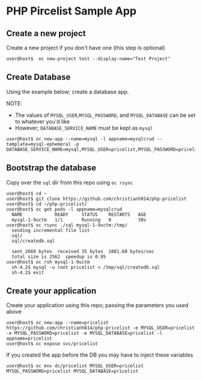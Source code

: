 # PHP Pircelist Sample App

## Create a new project

Create a new project if you don't have one (this step is optional)
```
user@host$  oc new-project test --display-name="Test Project"
```

## Create Database 

Using the example below; create a database app.

NOTE: 
  * The values of `MYSQL_USER`,`MYSQL_PASSWORD`, and `MYSQL_DATABASE` can be set to whatever you'd like
  * However; `DATABASE_SERVICE_NAME` must be kept as `mysql`

```
user@host$ oc new-app --name=mysql -l appname=mysqlcrud --template=mysql-ephemeral -p DATABASE_SERVICE_NAME=mysql,MYSQL_USER=pricelist,MYSQL_PASSWORD=pricelist,MYSQL_DATABASE=pricelist
```

## Bootstrap the database 

Copy over the `sql` dir from this repo using `oc rsync`
```
user@host$ cd ~
user@host$ git clone https://github.com/christianh814/php-pricelist
user@host$ cd ~/php-pricelist/
user@host$ oc get pods -l appname=mysqlcrud
  NAME            READY     STATUS    RESTARTS   AGE
  mysql-1-9uctm   1/1       Running   0          30s
user@host$ oc rsync ./sql mysql-1-9uctm:/tmp/
  sending incremental file list
  sql/
  sql/createdb.sql

  sent 2669 bytes  received 35 bytes  1081.60 bytes/sec
  total size is 2562  speedup is 0.95 
user@host$ oc rsh mysql-1-9uctm 
  sh-4.2$ mysql -u root pricelist < /tmp/sql/createdb.sql 
  sh-4.2$ exit
```

## Create your application

Create your application using this repo; passing the parameters you used above
```
user@host$ oc new-app --name=pricelist https://github.com/christianh814/php-pricelist -e MYSQL_USER=pricelist -e MYSQL_PASSWORD=pricelist -e MYSQL_DATABASE=pricelist -l appname=pricelist
user@host$ oc expose svc/pricelist
```

If you created the app before the DB you may have to inject these variables
```
user@host$ oc env dc/pricelist MYSQL_USER=pricelist MYSQL_PASSWORD=pricelist MYSQL_DATABASE=pricelist
```
